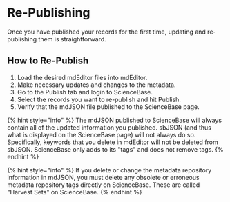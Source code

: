 # Re-Publishing

Once you have published your records for the first time, updating and re-publishing them is straightforward.

## How to Re-Publish

1. Load the desired mdEditor files into mdEditor.
2. Make necessary updates and changes to the metadata.
3. Go to the Publish tab and login to ScienceBase.
4. Select the records you want to re-publish and hit Publish.
5. Verify that the mdJSON file published to the ScienceBase page.

{% hint style="info" %}
The mdJSON published to ScienceBase will always contain all of the updated information you published. sbJSON \(and thus what is displayed on the ScienceBase page\) will not always do so. Specifically, keywords that you delete in mdEditor will not be deleted from sbJSON. ScienceBase only adds to its "tags" and does not remove tags.
{% endhint %}

{% hint style="info" %}
If you delete or change the metadata repository information in mdJSON, you must delete any obsolete or erroneous metadata repository tags directly on ScienceBase. These are called "Harvest Sets" on ScienceBase.
{% endhint %}

